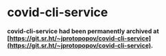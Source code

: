 # covid-cli-service

**covid-cli-service had been permanently archived at [https://git.sr.ht/~jprotopopov/covid-cli-service](https://git.sr.ht/~jprotopopov/covid-cli-service).**

